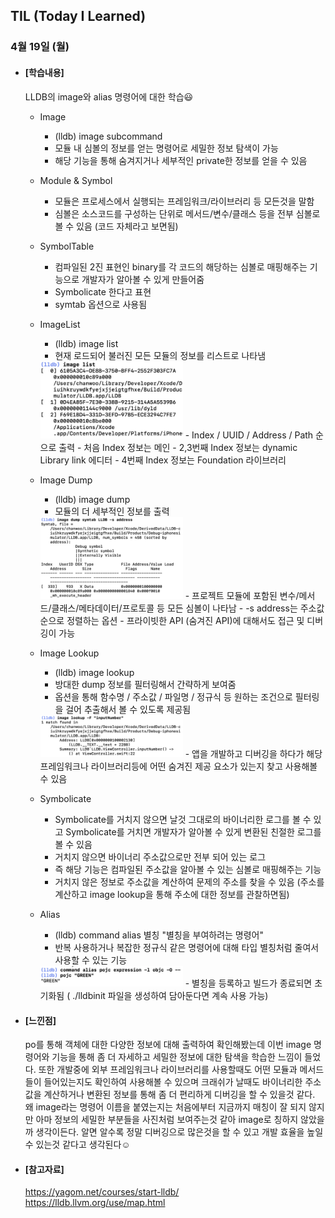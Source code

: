 ## TIL (Today I Learned)

### 4월 19일 (월)

- #### [학습내용]

  LLDB의 image와 alias 명령어에 대한 학습😃

  - Image
    - (lldb) image subcommand
    - 모듈 내 심볼의 정보를 얻는 명령어로 세밀한 정보 탐색이 가능
    - 해당 기능을 통해 숨겨지거나 세부적인 private한 정보를 얻을 수 있음

  - Module & Symbol
    - 모듈은 프로세스에서 실행되는 프레임워크/라이브러리 등 모든것을 말함
    - 심볼은 소스코드를 구성하는 단위로 메서드/변수/클래스 등을 전부 심볼로 볼 수 있음 (코드 자체라고 보면됨)

  - SymbolTable
    - 컴파일된 2진 표현인 binary를 각 코드의 해당하는 심볼로 매핑해주는 기능으로 개발자가 알아볼 수 있게 만들어줌
    - Symbolicate 한다고 표현
    - symtab 옵션으로 사용됨

  - ImageList
    - (lldb) image list
    - 현재 로드되어 불러진 모든 모듈의 정보를 리스트로 나타냄   
    <img src = "https://github.com/GREENOVER/Today-I-Learned/blob/master/Image/lldb_15.png" width="50%" height="50%">   
    - Index / UUID / Address / Path 순으로 출력
    - 처음 Index 정보는 메인
    - 2,3번째 Index 정보는 dynamic Library link 에디터
    - 4번째 Index 정보는 Foundation 라이브러리

  - Image Dump
    - (lldb) image dump
    - 모듈의 더 세부적인 정보를 출력   
    <img src = "https://github.com/GREENOVER/Today-I-Learned/blob/master/Image/lldb_16.png" width="50%" height="50%">   
    - 프로젝트 모듈에 포함된 변수/메서드/클래스/메타데이터/프로토콜 등 모든 심볼이 나타남
    - -s address는 주소값 순으로 정렬하는 옵션
    - 프라이빗한 API (숨겨진 API)에 대해서도 접근 및 디버깅이 가능

  - Image Lookup
    - (lldb) image lookup
    - 방대한 dump 정보를 필터링해서 간략하게 보여줌
    - 옵션을 통해 함수명 / 주소값 / 파일명 / 정규식 등 원하는 조건으로 필터링을 걸어 추출해서 볼 수 있도록 제공됨   
    <img src = "https://github.com/GREENOVER/Today-I-Learned/blob/master/Image/lldb_17.png" width="50%" height="50%">   
    - 앱을 개발하고 디버깅을 하다가 해당 프레임워크나 라이브러리등에 어떤 숨겨진 제공 요소가 있는지 찾고 사용해볼 수 있음

  - Symbolicate
    - Symbolicate를 거치지 않으면 날것 그대로의 바이너리한 로그를 볼 수 있고 Symbolicate를 거치면 개발자가 알아볼 수 있게 변환된 친절한 로그를 볼 수 있음
    - 거치지 않으면 바이너리 주소값으로만 전부 되어 있는 로그
    - 즉 해당 기능은 컴파일된 주소값을 알아볼 수 있는 심볼로 매핑해주는 기능
    - 거치지 않은 정보로 주소값을 계산하여 문제의 주소를 찾을 수 있음 (주소를 계산하고 image lookup을 통해 주소에 대한 정보를 관찰하면됨)

  - Alias
    - (lldb) command alias 별칭 "별칭을 부여하려는 명령어"
    - 반복 사용하거나 복잡한 정규식 같은 명령어에 대해 타입 별칭처럼 줄여서 사용할 수 있는 기능   
    <img src = "https://github.com/GREENOVER/Today-I-Learned/blob/master/Image/lldb_18.png" width="50%" height="50%">   
    - 별칭을 등록하고 빌드가 종료되면 초기화됨 ( ./lldbinit 파일을 생성하여 담아둔다면 계속 사용 가능)
    


- #### [느낀점]
  
  po를 통해 객체에 대한 다양한 정보에 대해 출력하여 확인해봤는데 이번 image 명령어와 기능을 통해 좀 더 자세하고 세밀한 정보에 대한 탐색을 학습한 느낌이 들었다. 또한 개발중에 외부 프레임워크나 라이브러리를 사용할때도 어떤 모듈과 메서드들이 들어있는지도 확인하여 사용해볼 수 있으며 크래쉬가 날때도 바이너리한 주소값을 계산하거나 변환된 정보를 통해 좀 더 편리하게 디버깅을 할 수 있을것 같다. 왜 image라는 명령어 이름을 붙였는지는 처음에부터 지금까지 매칭이 잘 되지 않지만 아마 정보의 세밀한 부분들을 사진처럼 보여주는것 같아 image로 칭하지 않았을까 생각이든다. 알면 알수록 정말 디버깅으로 많은것을 할 수 있고 개발 효율을 높일 수 있는것 같다고 생각된다☺️   
  
  
  
- #### [참고자료]
  https://yagom.net/courses/start-lldb/   
  https://lldb.llvm.org/use/map.html